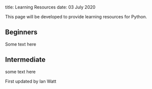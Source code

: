 title: Learning Resources
date: 03 July 2020


This page will be developed to provide learning resources for Python. 

## Beginners

Some text here

## Intermediate

some text here

First updated by Ian Watt 
